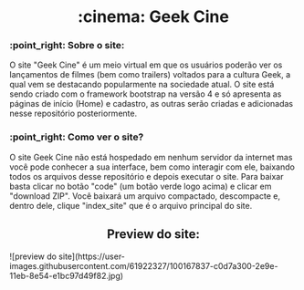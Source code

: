 <h1 align="center">:cinema: Geek Cine</h1>

<h3>:point_right: Sobre o site: </h3>
<p>O site "Geek Cine" é um meio virtual em que os usuários poderão ver os lançamentos de filmes (bem como trailers) voltados para a cultura Geek, a qual vem se destacando popularmente na sociedade atual. O site está sendo criado com o framework bootstrap na versão 4 e só apresenta as páginas de início (Home) e cadastro, as outras serão criadas e adicionadas nesse repositório posteriormente.</p>

<h3>:point_right: Como ver o site? </h3>
<p>O site Geek Cine não está hospedado em nenhum servidor da internet mas você pode conhecer a sua interface, bem como interagir com ele, baixando todos os arquivos desse repositório e depois executar o site. Para baixar basta clicar no botão "code" (um botão verde logo acima) e clicar em "download ZIP". Você baixará um arquivo compactado, descompacte e, dentro dele, clique "index_site" que é o arquivo principal do site.
</p>

<h2 align="center">Preview do site: </h2>
![preview do site](https://user-images.githubusercontent.com/61922327/100167837-c0d7a300-2e9e-11eb-8e54-e1bc97d49f82.jpg)
